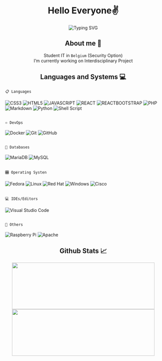 <h1 align="center">Hello Everyone✌️</h1>
<div align="center">
  
  ![Typing SVG](https://readme-typing-svg.herokuapp.com?font=ROBOT&size=25&color=39FF14&background=000000&center=true&vCenter=true&width=490&lines=%3E+Welcome+to+my+GitHub+profile...!)
  
</div>
<h2 align="center">About me 💭</h2>

<div align="center" id="global_informations_div">

  Student IT in `Belgium` (Security Option) <br>
  I’m currently working on Interdisciplinary Project  <br>
  
</div>

<h2 align="center">Languages and Systems 💻</h2>

<div id="skills" >

```📋 Languages ``` <br><br>
    ![CSS3](https://img.shields.io/badge/css3-%231572B6.svg?style=for-the-badge&logo=css3&logoColor=white)
    ![HTML5](https://img.shields.io/badge/html5-%23E34F26.svg?style=for-the-badge&logo=html5&logoColor=white)
    ![JAVASCRIPT](https://img.shields.io/badge/JavaScript-F7DF1E?style=for-the-badge&logo=javascript&logoColor=black)
    ![REACT](https://img.shields.io/badge/React-61DAFB?style=for-the-badge&logo=react&logoColor=white)
    ![REACTBOOTSTRAP](https://img.shields.io/badge/React--Bootstrap-41E0FD?style=for-the-badge&logo=react-bootstrap&logoColor=white)
    ![PHP](https://img.shields.io/badge/php-%23777BB4.svg?style=for-the-badge&logo=php&logoColor=white)
    ![Markdown](https://img.shields.io/badge/markdown-%23000000.svg?style=for-the-badge&logo=markdown&logoColor=white)
    ![Python](https://img.shields.io/badge/python-3670A0?style=for-the-badge&logo=python&logoColor=ffdd54)
    ![Shell Script](https://img.shields.io/badge/shell_script-%23121011.svg?style=for-the-badge&logo=gnu-bash&logoColor=white)
    
<br>```♾️ DevOps``` <br><br>
    ![Docker](https://img.shields.io/badge/docker-%230db7ed.svg?style=for-the-badge&logo=docker&logoColor=white)
    ![Git](https://img.shields.io/badge/git-%23F05033.svg?style=for-the-badge&logo=git&logoColor=white)
    ![GitHub](https://img.shields.io/badge/github-%23121011.svg?style=for-the-badge&logo=github&logoColor=white)
    
<br>```💾 Databases``` <br><br>
    ![MariaDB](https://img.shields.io/badge/MariaDB-003545?style=for-the-badge&logo=mariadb&logoColor=white) 
    ![MySQL](https://img.shields.io/badge/mysql-%2300f.svg?style=for-the-badge&logo=mysql&logoColor=white)
    
<br>```🎛️ Operating Systen``` <br><br>
    ![Fedora](https://img.shields.io/badge/Fedora-294172?style=for-the-badge&logo=fedora&logoColor=white)
    ![Linux](https://img.shields.io/badge/Linux-FCC624?style=for-the-badge&logo=linux&logoColor=black)
    ![Red Hat](https://img.shields.io/badge/Red%20Hat-EE0000?style=for-the-badge&logo=redhat&logoColor=white)
    ![Windows](https://img.shields.io/badge/Windows-0078D6?style=for-the-badge&logo=windows&logoColor=white)
    ![Cisco](https://img.shields.io/badge/Cisco-1BA0D7?style=for-the-badge&logo=cisco&logoColor=white)
    
<br>```💻 IDEs/Editors``` <br><br>
    ![Visual Studio Code](https://img.shields.io/badge/Visual%20Studio%20Code-0078d7.svg?style=for-the-badge&logo=visual-studio-code&logoColor=white)
    
<br>```🥅 Others``` <br><br>
    ![Raspberry Pi](https://img.shields.io/badge/-RaspberryPi-C51A4A?style=for-the-badge&logo=Raspberry-Pi)
    ![Apache](https://img.shields.io/badge/apache-%23D42029.svg?style=for-the-badge&logo=apache&logoColor=white)

</div>

<h2 align="center">Github Stats 📈</h2>

<div align="center" id="stats">
<img width="460" height="150" src="https://github-readme-stats.vercel.app/api/top-langs?username=maximilien-bruyere&show_icons=true&locale=en&layout=compact&theme=tokyonight"/460/300">
<img width="460" height="150" src="https://github-readme-streak-stats.herokuapp.com/?user=maximilien-bruyere&theme=tokyonight&&fire=FF801F&currStreakNum=FFBE69&currStreakLabel=FFBE69"/460/300">
</div>

<br>
